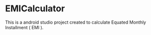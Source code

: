 # EMICalculator
This is a android studio project created to calculate Equated Monthly Installment ( EMI ).
